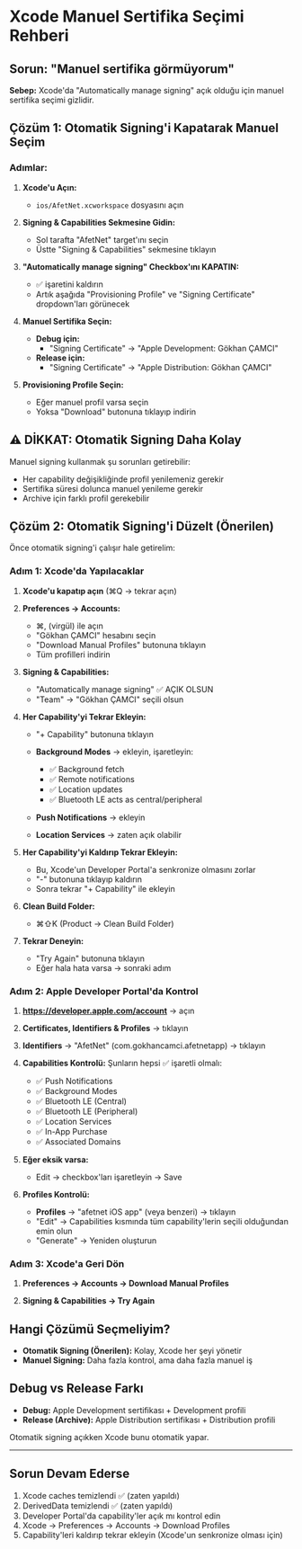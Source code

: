 # Xcode Manuel Sertifika Seçimi Rehberi

## Sorun: "Manuel sertifika görmüyorum"

**Sebep:** Xcode'da "Automatically manage signing" açık olduğu için manuel sertifika seçimi gizlidir.

## Çözüm 1: Otomatik Signing'i Kapatarak Manuel Seçim

### Adımlar:

1. **Xcode'u Açın:**
   - `ios/AfetNet.xcworkspace` dosyasını açın

2. **Signing & Capabilities Sekmesine Gidin:**
   - Sol tarafta "AfetNet" target'ını seçin
   - Üstte "Signing & Capabilities" sekmesine tıklayın

3. **"Automatically manage signing" Checkbox'ını KAPATIN:**
   - ✅ işaretini kaldırın
   - Artık aşağıda "Provisioning Profile" ve "Signing Certificate" dropdown'ları görünecek

4. **Manuel Sertifika Seçin:**
   - **Debug için:**
     - "Signing Certificate" → "Apple Development: Gökhan ÇAMCI"
   - **Release için:**
     - "Signing Certificate" → "Apple Distribution: Gökhan ÇAMCI"

5. **Provisioning Profile Seçin:**
   - Eğer manuel profil varsa seçin
   - Yoksa "Download" butonuna tıklayıp indirin

## ⚠️ DİKKAT: Otomatik Signing Daha Kolay

Manuel signing kullanmak şu sorunları getirebilir:
- Her capability değişikliğinde profil yenilemeniz gerekir
- Sertifika süresi dolunca manuel yenileme gerekir
- Archive için farklı profil gerekebilir

## Çözüm 2: Otomatik Signing'i Düzelt (Önerilen)

Önce otomatik signing'i çalışır hale getirelim:

### Adım 1: Xcode'da Yapılacaklar

1. **Xcode'u kapatıp açın** (⌘Q → tekrar açın)

2. **Preferences → Accounts:**
   - ⌘, (virgül) ile açın
   - "Gökhan ÇAMCI" hesabını seçin
   - "Download Manual Profiles" butonuna tıklayın
   - Tüm profilleri indirin

3. **Signing & Capabilities:**
   - "Automatically manage signing" ✅ AÇIK OLSUN
   - "Team" → "Gökhan ÇAMCI" seçili olsun

4. **Her Capability'yi Tekrar Ekleyin:**
   - "+ Capability" butonuna tıklayın
   - **Background Modes** → ekleyin, işaretleyin:
     - ✅ Background fetch
     - ✅ Remote notifications
     - ✅ Location updates
     - ✅ Bluetooth LE acts as central/peripheral
   
   - **Push Notifications** → ekleyin
   - **Location Services** → zaten açık olabilir

5. **Her Capability'yi Kaldırıp Tekrar Ekleyin:**
   - Bu, Xcode'un Developer Portal'a senkronize olmasını zorlar
   - "-" butonuna tıklayıp kaldırın
   - Sonra tekrar "+ Capability" ile ekleyin

6. **Clean Build Folder:**
   - ⌘⇧K (Product → Clean Build Folder)

7. **Tekrar Deneyin:**
   - "Try Again" butonuna tıklayın
   - Eğer hala hata varsa → sonraki adım

### Adım 2: Apple Developer Portal'da Kontrol

1. **https://developer.apple.com/account** → açın

2. **Certificates, Identifiers & Profiles** → tıklayın

3. **Identifiers** → "AfetNet" (com.gokhancamci.afetnetapp) → tıklayın

4. **Capabilities Kontrolü:**
   Şunların hepsi ✅ işaretli olmalı:
   - ✅ Push Notifications
   - ✅ Background Modes
   - ✅ Bluetooth LE (Central)
   - ✅ Bluetooth LE (Peripheral)
   - ✅ Location Services
   - ✅ In-App Purchase
   - ✅ Associated Domains

5. **Eğer eksik varsa:**
   - Edit → checkbox'ları işaretleyin → Save

6. **Profiles Kontrolü:**
   - **Profiles** → "afetnet iOS app" (veya benzeri) → tıklayın
   - "Edit" → Capabilities kısmında tüm capability'lerin seçili olduğundan emin olun
   - "Generate" → Yeniden oluşturun

### Adım 3: Xcode'a Geri Dön

1. **Preferences → Accounts → Download Manual Profiles**

2. **Signing & Capabilities → Try Again**

## Hangi Çözümü Seçmeliyim?

- **Otomatik Signing (Önerilen):** Kolay, Xcode her şeyi yönetir
- **Manuel Signing:** Daha fazla kontrol, ama daha fazla manuel iş

## Debug vs Release Farkı

- **Debug:** Apple Development sertifikası + Development profili
- **Release (Archive):** Apple Distribution sertifikası + Distribution profili

Otomatik signing açıkken Xcode bunu otomatik yapar.

---

## Sorun Devam Ederse

1. Xcode caches temizlendi ✅ (zaten yapıldı)
2. DerivedData temizlendi ✅ (zaten yapıldı)
3. Developer Portal'da capability'ler açık mı kontrol edin
4. Xcode → Preferences → Accounts → Download Profiles
5. Capability'leri kaldırıp tekrar ekleyin (Xcode'un senkronize olması için)








